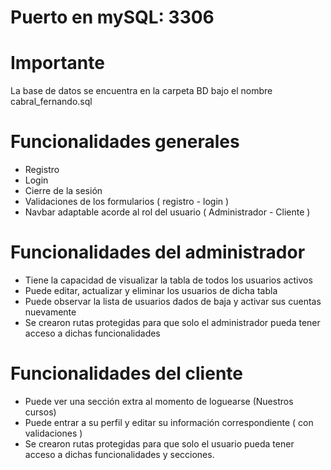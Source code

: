 # Puerto en mySQL: 3306

# Importante
La base de datos se encuentra en la carpeta BD bajo el nombre cabral_fernando.sql

# Funcionalidades generales
 * Registro
 * Login
 * Cierre de la sesión
 * Validaciones de los formularios ( registro - login )
 * Navbar adaptable acorde al rol del usuario ( Administrador - Cliente )

# Funcionalidades del administrador
 * Tiene la capacidad de visualizar la tabla de todos los usuarios activos
 * Puede editar, actualizar y eliminar los usuarios de dicha tabla
 * Puede observar la lista de usuarios dados de baja y activar sus cuentas nuevamente
 * Se crearon rutas protegidas para que solo el administrador pueda tener acceso a dichas funcionalidades

# Funcionalidades del cliente
 * Puede ver una sección extra al momento de loguearse (Nuestros cursos)
 * Puede entrar a su perfil y editar su información correspondiente ( con validaciones )
 * Se crearon rutas protegidas para que solo el usuario pueda tener acceso a dichas funcionalidades y secciones.
